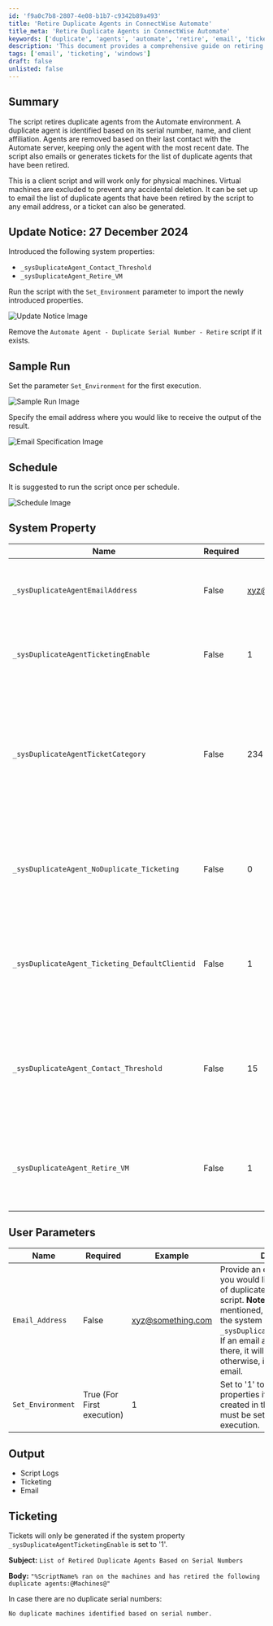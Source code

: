 ```yaml
---
id: 'f9a0c7b8-2807-4e08-b1b7-c9342b89a493'
title: 'Retire Duplicate Agents in ConnectWise Automate'
title_meta: 'Retire Duplicate Agents in ConnectWise Automate'
keywords: ['duplicate', 'agents', 'automate', 'retire', 'email', 'ticketing']
description: 'This document provides a comprehensive guide on retiring duplicate agents in the ConnectWise Automate environment. It explains how the script identifies duplicate agents based on their serial number, name, and client affiliation, and outlines the process for keeping only the most recent agent. Additionally, it covers the configuration options for email notifications and ticket generation for retired agents.'
tags: ['email', 'ticketing', 'windows']
draft: false
unlisted: false
---
```


## Summary

The script retires duplicate agents from the Automate environment. A duplicate agent is identified based on its serial number, name, and client affiliation. Agents are removed based on their last contact with the Automate server, keeping only the agent with the most recent date. The script also emails or generates tickets for the list of duplicate agents that have been retired.

This is a client script and will work only for physical machines. Virtual machines are excluded to prevent any accidental deletion. It can be set up to email the list of duplicate agents that have been retired by the script to any email address, or a ticket can also be generated.

## Update Notice: 27 December 2024

Introduced the following system properties:
- `_sysDuplicateAgent_Contact_Threshold`
- `_sysDuplicateAgent_Retire_VM`

Run the script with the `Set_Environment` parameter to import the newly introduced properties.

![Update Notice Image](../../../static/img/Automate-Agent---Duplicate-Serial-Number---Auto-Retire-Email,Ticket/image_1.png)

Remove the `Automate Agent - Duplicate Serial Number - Retire` script if it exists.

## Sample Run

Set the parameter `Set_Environment` for the first execution.

![Sample Run Image](../../../static/img/Automate-Agent---Duplicate-Serial-Number---Auto-Retire-Email,Ticket/image_2.png)

Specify the email address where you would like to receive the output of the result.

![Email Specification Image](../../../static/img/Automate-Agent---Duplicate-Serial-Number---Auto-Retire-Email,Ticket/image_3.png)

## Schedule

It is suggested to run the script once per schedule.

![Schedule Image](../../../static/img/Automate-Agent---Duplicate-Serial-Number---Auto-Retire-Email,Ticket/image_4.png)

## System Property

| Name                                          | Required | Example                          | Description                                                                                                                                                                                                                 |
|-----------------------------------------------|----------|----------------------------------|-----------------------------------------------------------------------------------------------------------------------------------------------------------------------------------------------------------------------------|
| `_sysDuplicateAgentEmailAddress`              | False    | [xyz@something.com](mailto:xyz@something.com) | Universal email address where you would like to receive the list of duplicate agents that have been retired by the script.                                                                                                 |
| `_sysDuplicateAgentTicketingEnable`           | False    | 1                                | Set to '1' if you would like to receive a ticket with a list of duplicate agents; otherwise, leave it blank or set to '0'.                                                                                               |
| `_sysDuplicateAgentTicketCategory`            | False    | 234                              | Specify the ticket creation category to direct tickets to the correct board in Manage. **Note:** If no ticket creation category is mentioned, the script will use the universal ticket creation category in the global System property `MonitorTicketCategory`. |
| `_sysDuplicateAgent_NoDuplicate_Ticketing`    | False    | 0                                | Set to '1' to receive tickets/emails when there are no duplicate agents. The default value is '0', meaning the script will not generate tickets/emails if no duplicate agents are found.                                 |
| `_sysDuplicateAgent_Ticketing_DefaultClientid`| False    | 1                                | Client ID under which tickets should be generated. The default value is '1', meaning tickets will be generated under the client whose client ID is '1' in the environment.                                                  |
| `_sysDuplicateAgent_Contact_Threshold`        | False    | 15                               | Define the threshold for the number of days after which duplicate agents should be retired. If this property is not specified, duplicate agents with a last contact time of more than an hour will be automatically removed. |
| `_sysDuplicateAgent_Retire_VM`                | False    | 1                                | Set to '1' to retire duplicate virtual machines as well (based on serial number). If nothing is mentioned, the script will not retire duplicate virtual machines.                                                          |

## User Parameters

| Name             | Required                  | Example                          | Description                                                                                                                                                                                                                 |
|------------------|---------------------------|----------------------------------|-----------------------------------------------------------------------------------------------------------------------------------------------------------------------------------------------------------------------------|
| `Email_Address`   | False                     | [xyz@something.com](mailto:xyz@something.com) | Provide an email address where you would like to receive the list of duplicate agents retired by the script. **Note:** If nothing is mentioned, the script will check the system property `_sysDuplicateAgentEmailAddress`. If an email address is specified there, it will send an email to it; otherwise, it will not send any email. |
| `Set_Environment` | True (For First execution) | 1                                | Set to '1' to create the system properties if they are not already created in the environment. This must be set to '1' for the first execution.                                                                              |

## Output

- Script Logs
- Ticketing
- Email

## Ticketing

Tickets will only be generated if the system property `_sysDuplicateAgentTicketingEnable` is set to '1'.

**Subject:** `List of Retired Duplicate Agents Based on Serial Numbers`

**Body:** `"%ScriptName% ran on the machines and has retired the following duplicate agents:@Machines@"`

In case there are no duplicate serial numbers:

`No duplicate machines identified based on serial number.`
